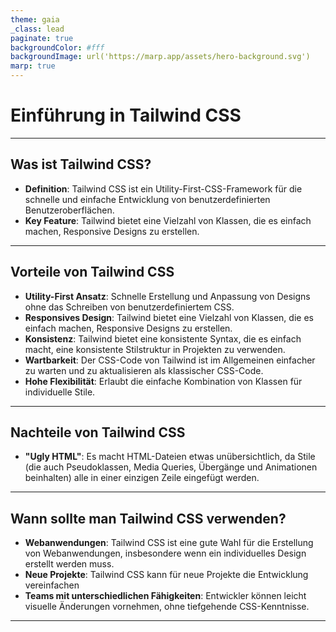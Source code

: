 ```yaml
---
theme: gaia
_class: lead
paginate: true
backgroundColor: #fff
backgroundImage: url('https://marp.app/assets/hero-background.svg')
marp: true
---
```


# **Einführung in Tailwind CSS**

---

## Was ist Tailwind CSS?

- **Definition**: Tailwind CSS ist ein Utility-First-CSS-Framework für die schnelle und einfache Entwicklung von benutzerdefinierten Benutzeroberflächen.
- **Key Feature**: Tailwind bietet eine Vielzahl von Klassen, die es einfach machen, Responsive Designs zu erstellen.

---

## Vorteile von Tailwind CSS

- **Utility-First Ansatz**: Schnelle Erstellung und Anpassung von Designs ohne das Schreiben von benutzerdefiniertem CSS.
- **Responsives Design**: Tailwind bietet eine Vielzahl von Klassen, die es einfach machen, Responsive Designs zu erstellen.
- **Konsistenz**: Tailwind bietet eine konsistente Syntax, die es einfach macht, eine konsistente Stilstruktur in Projekten zu verwenden.
- **Wartbarkeit**: Der CSS-Code von Tailwind ist im Allgemeinen einfacher zu warten und zu aktualisieren als klassischer CSS-Code.
- **Hohe Flexibilität**: Erlaubt die einfache Kombination von Klassen für individuelle Stile.

---

## Nachteile von Tailwind CSS

- **"Ugly HTML"**: Es macht HTML-Dateien etwas unübersichtlich, da Stile (die auch Pseudoklassen, Media Queries, Übergänge und Animationen beinhalten) alle in einer einzigen Zeile eingefügt werden.

---

## Wann sollte man Tailwind CSS verwenden?

- **Webanwendungen**: Tailwind CSS ist eine gute Wahl für die Erstellung von Webanwendungen, insbesondere wenn ein individuelles Design erstellt werden muss.
- **Neue Projekte**: Tailwind CSS kann für neue Projekte die Entwicklung vereinfachen
- **Teams mit unterschiedlichen Fähigkeiten**: Entwickler können leicht visuelle Änderungen vornehmen, ohne tiefgehende CSS-Kenntnisse.

---

